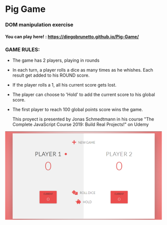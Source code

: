 # Pig Game
### DOM manipulation exercise

#### You can play here! : https://diegobrunetto.github.io/Pig-Game/

### GAME RULES:

- The game has 2 players, playing in rounds
- In each turn, a player rolls a dice as many times as he whishes. Each result get added to his ROUND score.
- If the player rolls a 1, all his current score gets lost. 
- The player can choose to 'Hold' to add the current score to his global score.
- The first player to reach 100 global points score wins the game.

  This proyect is presented by Jonas Schmedtmann in his course "The Complete JavaScript Course 2019: Build Real Projects!" on Udemy

![](Captura%20de%20pantalla.png)

